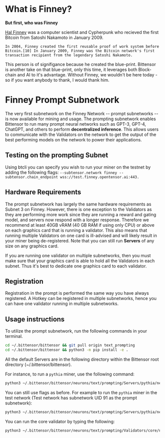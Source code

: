 # What is Finney?

**But first, who was Finney**

[Hal Finney](https://en.wikipedia.org/wiki/Hal_Finney_(computer_scientist)) was a computer scientist and Cypherpunk who recieved the first Bitcoin from Satoshi Nakamoto in January 2009.

```In 2004, Finney created the first reusable proof of work system before Bitcoin.[10] In January 2009, Finney was the Bitcoin network's first transaction recipient from the legendary Satoshi Nakamoto.```

This person is of signifigance because he created the blue-print. Bittensor is another take on that blue-print, only this time, it leverages both Block-chain and AI to it's advantage.
Without Finney, we wouldn't be here today - so if you want anybody to thank, I would thank him. 

# Finney Prompt Subnetwork

The very first subnetwork on the Finney Network -- prompt subnetworks -- is now available for mining and usage. The prompting subnetwork enables Bittensor to run many prompt neural networks such as GPT-3, GPT-4, ChatGPT, and others to perform **decentralized inference**. This allows users to communicate with the Validators on the network to get the output of the best performing models on the network to power their applications. 

## Testing on the prompting Subnet

Using btcli you can specify you wish to run your miner on the testnet by adding the following flags: 
```--subtensor.network finney --subtensor.chain_endpoint wss://test.finney.opentensor.ai:443.```

## Hardware Requirements

The prompt subnetwork has largely the same hardware requirements as Subnet 3 on Finney. However, there is one exception to the Validators as they are performing more work since they are running a reward and gating model, and servers now respond with a longer response. Therefore we recommend at least 40GB vRAM (40 GB RAM if using only CPU) or above on each graphics card that is running a validator. This also means that running multiple Validators on one card is ill-advised and will likely result in your miner being de-registered. Note that you can still run **Servers** of any size on any graphics card. 

If you are running one validator on multiple subnetworks, then you must make sure that your graphics card is able to hold all the Validators in each subnet. Thus it's best to dedicate one graphics card to each validator. 

## Registration

Registration in the prompt is performed the same way you have always registered. A Hotkey can be registered in multiple subnetworks, hence you can have one validator running in multiple subnetworks.

## Usage instructions
To utilize the prompt subnetwork, run the following commands in your terminal.

```bash
cd ~/.bittensor/bittensor && git pull origin text_prompting
cd ~/.bittensor/bittensor && python3 -m pip install -e .
```

All the default Servers are in the following directory within the Bittensor root directory (~/.bittensor/bittensor).

For instance, to run a `pythia` miner, use the following command:

```bash
python3 ~/.bittensor/bittensor/neurons/text/prompting/Servers/pythia/neuron.py 
```

You can still use flags as before. For example to run the `pythia` miner in the test network (Test network has subnetwork UID 91 as the prompt subnetwork):

```bash
python3 ~/.bittensor/bittensor/neurons/text/prompting/Servers/pythia/neuron.py --wallet.name prompt_Servers --wallet.hotkey prompt_miner1 --subtensor.network finney --subtensor.chain_endpoint wss://test.finney.opentensor.ai:443 --netuid 1

```

You can run the core validator by typing the following:

```bash
python3 ~/.bittensor/bittensor/neurons/text/prompting/Validators/core/neuron.py
```

